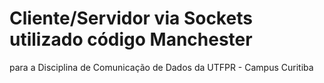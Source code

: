# Cliente/Servidor via Sockets utilizado código Manchester
 para a Disciplina de Comunicação de Dados da UTFPR - Campus Curitiba
